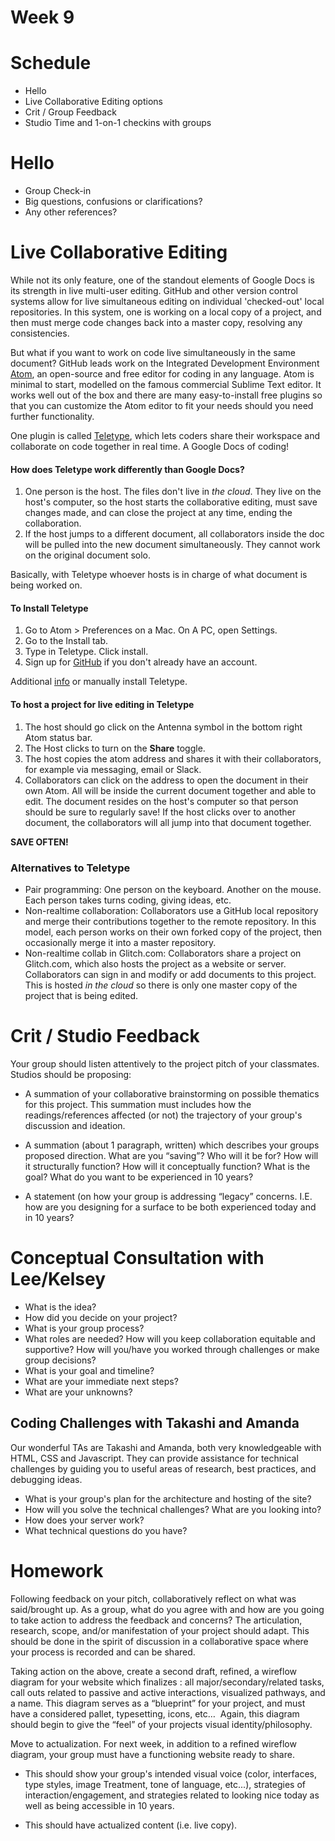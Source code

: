 # Week 9

# Schedule
- Hello
- Live Collaborative Editing options
- Crit / Group Feedback
- Studio Time and 1-on-1 checkins with groups

# Hello
- Group Check-in
- Big questions, confusions or clarifications?
- Any other references?

# Live Collaborative Editing

While not its only feature, one of the standout elements of Google Docs is its strength in live multi-user editing. GitHub and other version control systems allow for live simultaneous editing on individual 'checked-out' local repositories. In this system, one is working on a local copy of a project, and then must merge code changes back into a master copy, resolving any consistencies.

But what if you want to work on code live simultaneously in the same document? GitHub leads work on the Integrated Development Environment [Atom](https://www.atom.io/), an open-source and free editor for coding in any language. Atom is minimal to start, modelled on the famous commercial Sublime Text editor. It works well out of the box and there are many easy-to-install free plugins so that you can customize the Atom editor to fit your needs should you need further functionality.

One plugin is called [Teletype](https://teletype.atom.io/), which lets coders share their workspace and collaborate on code together in real time. A Google Docs of coding!

#### How does Teletype work differently than Google Docs?

1. One person is the host. The files don't live in *the cloud*. They live on the host's computer, so the host starts the collaborative editing, must save changes made, and can close the project at any time, ending the collaboration.
2. If the host jumps to a different document, all collaborators inside the doc will be pulled into the new document simultaneously. They cannot work on the original document solo.

Basically, with Teletype whoever hosts is in charge of what document is being worked on.

#### To Install Teletype

1. Go to Atom > Preferences on a Mac. On A PC, open Settings.
2. Go to the Install tab.
3. Type in Teletype. Click install.
4. Sign up for [GitHub](https://github.com/) if you don't already have an account.

Additional [info](https://atom.io/packages/teletype) or manually install Teletype.

#### To host a project for live editing in Teletype

1. The host should go click on the Antenna symbol in the bottom right Atom status bar.
2. The Host clicks to turn on the **Share** toggle.
3. The host copies the atom address and shares it with their collaborators, for example via messaging, email or Slack.
4. Collaborators can click on the address to open the document in their own Atom. All will be inside the current document together and able to edit. The document resides on the host's computer so that person should be sure to regularly save! If the host clicks over to another document, the collaborators will all jump into that document together.

**SAVE OFTEN!**

### Alternatives to Teletype

- Pair programming: One person on the keyboard. Another on the mouse. Each person takes turns coding, giving ideas, etc.
- Non-realtime collaboration: Collaborators use a GitHub local repository and merge their contributions together to the remote repository. In this model, each person works on their own forked copy of the project, then occasionally merge it into a master repository.
- Non-realtime collab in Glitch.com: Collaborators share a project on Glitch.com, which also hosts the project as a website or server. Collaborators can sign in and modify or add documents to this project. This is hosted *in the cloud* so there is only one master copy of the project that is being edited.

# Crit / Studio Feedback

Your group should listen attentively to the project pitch of your classmates. Studios should be proposing:

- A summation of your collaborative brainstorming on possible thematics for this project. This summation must includes how the readings/references affected (or not) the trajectory of your group's discussion and ideation.

- A summation (about 1 paragraph, written) which describes your groups proposed direction. What are you “saving”? Who will it be for? How will it structurally function? How will it conceptually function? What is the goal? What do you want to be experienced in 10 years?

- A statement (on how your group is addressing “legacy” concerns. I.E. how are you designing for a surface to be both experienced today and in 10 years?

# Conceptual Consultation with Lee/Kelsey

- What is the idea?
- How did you decide on your project?
- What is your group process?
- What roles are needed? How will you keep collaboration equitable and supportive? How will you/have you worked through challenges or make group decisions?
- What is your goal and timeline?
- What are your immediate next steps?
- What are your unknowns?

## Coding Challenges with Takashi and Amanda

Our wonderful TAs are Takashi and Amanda, both very knowledgeable with HTML, CSS and Javascript. They can provide assistance for technical challenges by guiding you to useful areas of research, best practices, and debugging ideas.

- What is your group's plan for the architecture and hosting of the site?
- How will you solve the technical challenges? What are you looking into?
- How does your server work?
- What technical questions do you have?

# Homework

Following feedback on your pitch, collaboratively reflect on what was said/brought up. As a group, what do you agree with and how are you going to take action to address the feedback and concerns? The articulation, research, scope, and/or manifestation of your project should adapt. This should be done in the spirit of discussion in a collaborative space where your process is recorded and can be shared.

Taking action on the above, create a second draft, refined,  a wireflow diagram for your website which finalizes : all major/secondary/related tasks, call outs related to passive and active interactions, visualized pathways, and a name. This diagram serves as a “blueprint” for your project, and must have a considered pallet, typesetting, icons, etc…  Again, this diagram should begin to give the “feel” of your projects visual identity/philosophy.

Move to actualization. For next week, in addition to a refined wireflow diagram, your group must have a functioning website ready to share.

- This should show your group's intended visual voice (color, interfaces, type styles, image Treatment, tone of language, etc...), strategies of interaction/engagement, and strategies related to looking nice today as well as being accessible in 10 years.

- This should have actualized content (i.e. live copy).
